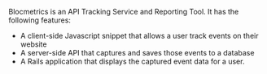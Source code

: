 Blocmetrics is an API Tracking Service and Reporting Tool. It has the following features:

- A client-side Javascript snippet that allows a user track events on their website
- A server-side API that captures and saves those events to a database
- A Rails application that displays the captured event data for a user.
